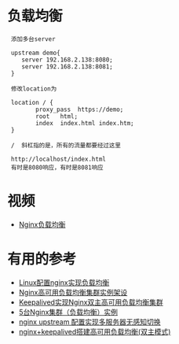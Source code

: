 
# 负载均衡

     添加多台server 
     
     upstream demo{
        server 192.168.2.138:8080;
        server 192.168.2.138:8081;
     }   

     修改location为 
     
     location / {
            proxy_pass  https://demo;
            root   html;
            index  index.html index.htm;
     }

     /  斜杠指的是，所有的流量都要经过这里
     
     http://localhost/index.html
     有时是8080响应，有时是8081响应
     
     

# 视频

* [Nginx负载均衡](https://www.bilibili.com/video/av68136734?p=4)


# 有用的参考

* [Linux配置nginx实现负载均衡](https://blog.csdn.net/qq_33722172/article/details/81701946)
* [Nginx高可用负载均衡集群实例架设](https://blog.51cto.com/14044882/2309786)
* [Keepalived实现Nginx双主高可用负载均衡集群](https://www.linuxidc.com/Linux/2017-05/143739.htm)
* [5台Nginx集群（负载均衡）实例](https://www.cnblogs.com/xiugeng/p/10155283.html)
* [nginx upstream 配置实现多服务器无感知切换](https://blog.csdn.net/zhanaolu4821/article/details/94405492)
* [nginx+keepalived搭建高可用负载均衡(双主模式)](https://blog.csdn.net/qq_34021712/article/details/73441168)
